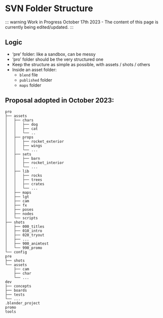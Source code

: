 # SVN Folder Structure

::: warning Work in Progress
October 17th 2023 - The content of this page is currently being edited/updated.
:::

## Logic

* ‘pre’ folder: like a sandbox, can be messy
* ‘pro’ folder should be the very structured one
* Keep the structure as simple as possible, with assets / shots / others
* Inside an asset folder:
    * `blend` file
    * `published` folder
    * `maps` folder

## Proposal adopted in October 2023:
```
pro  
├── assets
│   ├── chars
│   │   ├── dog
│   │   ├── cat
│   │   └── ..
│   ├── props
│   │   ├── rocket_exterior
│   │   ├── wings
│   │   └── ...
│   ├── sets
│   │   ├── barn
│   │   ├── rocket_interior
│   │   └── ...
│   ├── lib
│   │   ├── rocks
│   │   ├── trees
│   │   ├── crates
│   │   └── ...
│   ├── maps
│   ├── lgt
│   ├── cam
│   ├── fx
│   ├── poses
│   ├── nodes
│   └── scripts
├── shots
│   ├── 000_titles
│   ├── 010_intro
│   ├── 020_tryout
│   ├── ...
│   ├── 900_animtest
│   └── 990_promo
└── config
pre
├── shots
└── assets
    ├── cam
    ├── char
    └── ...
dev
├── concepts
├── boards
├── tests
└── ...
.blender_project
promo
tools
```